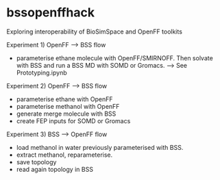 # bssopenffhack
Exploring interoperability of BioSimSpace and OpenFF toolkits


Experiment 1) OpenFF --> BSS flow
- parameterise ethane molecule with OpenFF/SMIRNOFF. Then solvate with BSS and run a BSS MD with SOMD or Gromacs. 
  --> See Prototyping.ipynb 
  
Experiment 2) OpenFF --> BSS flow
- parameterise ethane with OpenFF
- parameterise methanol with OpenFF
- generate merge molecule with BSS
- create FEP inputs for SOMD or Gromacs

Experiment 3)  BSS --> OpenFF flow
- load methanol in water previously parameterised with BSS. 
- extract methanol, reparameterise. 
- save topology
- read again topology in BSS
